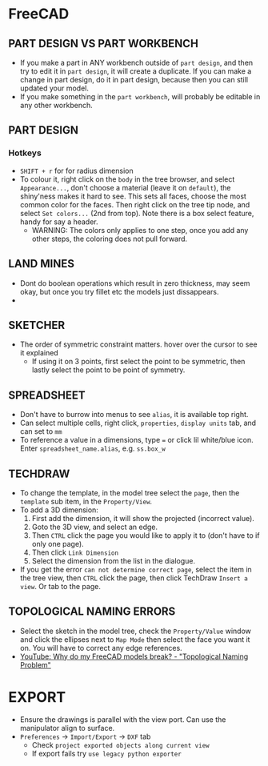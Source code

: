 # FreeCAD

## PART DESIGN VS PART WORKBENCH

- If you make a part in ANY workbench outside of `part design`, and then try to edit it in `part design`, it will create a duplicate. If you can make a change in part design, do it in part design, because then you can still updated your model.
- If you make something in the `part workbench`, will probably be editable in any other workbench.

## PART DESIGN

### Hotkeys

- `SHIFT + r` for for radius dimension
- To colour it, right click on the `body` in the tree browser, and select `Appearance...`, don't choose a material (leave it on `default`), the shiny'ness makes it hard to see. This sets all faces, choose the most common color for the faces. Then right click on the tree tip node, and select `Set colors...` (2nd from top). Note there is a box select feature, handy for say a header.
    - WARNING: The colors only applies to one step, once you add any other steps, the coloring does not pull forward.

## LAND MINES

- Dont do boolean operations which result in zero thickness, may seem okay, but once you try fillet etc the models just dissappears.
-

## SKETCHER

- The order of symmetric constraint matters. hover over the cursor to see it explained
    - If using it on 3 points, first select the point to be symmetric, then lastly select the point to be point of symmetry.

## SPREADSHEET

- Don't have to burrow into menus to see `alias`, it is available top right.
- Can select multiple cells, right click, `properties`, `display units` tab, and can set to `mm`
- To reference a value in a dimensions, type `=` or click lil white/blue icon. Enter `spreadsheet_name.alias`, e.g. `ss.box_w`

## TECHDRAW

- To change the template, in the model tree select the `page`, then the `template` sub item, in the `Property/View`.
- To add a 3D dimension:
    1. First add the dimension, it will show the projected (incorrect value).
    2. Goto the 3D view, and select an edge.
    3. Then `CTRL` click the page you would like to apply it to (don't have to if only one page).
    4. Then click `Link Dimension`
    5. Select the dimension from the list in the dialogue.
- If you get the error `can not determine correct page`, select the item in the tree view, then `CTRL` click the page,
then click TechDraw `Insert a view`. Or tab to the page.

## TOPOLOGICAL NAMING ERRORS

- Select the sketch in the model tree, check the `Property/Value` window and click the ellipses next to `Map Mode` then select the face you want it on. You will have to correct any edge references.
- [YouTube: Why do my FreeCAD models break? - "Topological Naming Problem"](https://www.youtube.com/watch?v=6p2vqEEmWq4)

# EXPORT

- Ensure the drawings is parallel with the view port. Can use the manipulator align to surface.
- `Preferences` -> `Import/Export` ->  `DXF` tab
    - Check `project exported objects along current view`
    - If export fails try `use legacy python exporter`
